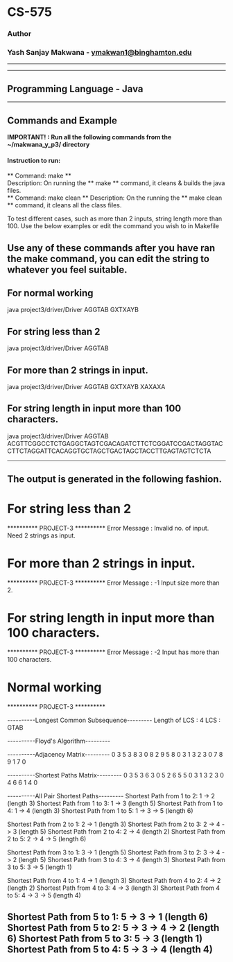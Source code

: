 # CS-575
### Author
### Yash Sanjay Makwana - ymakwan1@binghamton.edu
-----------------------------------------------------------------------
-----------------------------------------------------------------------
## Programming Language - Java
-----------------------------------------------------------------------
## Commands and Example 

 **IMPORTANT! : Run all the following commands from the ~/makwana_y_p3/ directory**

#### Instruction to run:
** Command: make **  
 Description: On running the ** make ** command, it cleans & builds the java files. <br>
** Command: make clean **
 Description: On the running the ** make clean ** command, it cleans all the class files.

 To test different cases, such as more than 2 inputs, string length more than 100. 
 Use the below examples or edit the command you wish to in Makefile
 
 ## Use any of these commands after you have ran the make command, you can edit the string to whatever you feel suitable.

 ## For normal working 
 java project3/driver/Driver AGGTAB GXTXAYB
 
 ## For string less than 2
 java project3/driver/Driver AGGTAB

 ## For more than 2 strings in input.
 java project3/driver/Driver AGGTAB GXTXAYB XAXAXA

 ## For string length in input more than 100 characters.
 java project3/driver/Driver AGGTAB ACGTTCGGCCTCTGAGGCTAGTCGACAGATCTTCTCGGATCCGACTAGGTACCTTCTAGGATTCACAGGTGCTAGCTGACTAGCTACCTTGAGTAGTCTCTA
 
 -----------------------------------------------------------------------
  ## The output is generated in the following fashion.

  # For string less than 2
  ********** PROJECT-3 **********
  Error Message : Invalid no. of input. Need 2 strings as input.

  # For more than 2 strings in input.
  ********** PROJECT-3 **********
  Error Message : -1 
  Input size more than 2.

  # For string length in input more than 100 characters.
  ********** PROJECT-3 **********
  Error Message : -2 
  Input has more than 100 characters.

  # Normal working
  ********** PROJECT-3 **********

  ----------Longest Common Subsequence---------
  Length of LCS : 4
  LCS : GTAB

  ----------Floyd's Algorithm---------

  ----------Adjacency Matrix---------
  0       3       5       3       8
  3       0       8       2       9
  5       8       0       3       1
  3       2       3       0       7
  8       9       1       7       0

  ----------Shortest Paths Matrix---------
  0       3       5       3       6
  3       0       5       2       6
  5       5       0       3       1
  3       2       3       0       4
  6       6       1       4       0

----------All Pair Shortest Paths---------
Shortest Path from 1 to 2: 1 -> 2 (length 3)
Shortest Path from 1 to 3: 1 -> 3 (length 5)
Shortest Path from 1 to 4: 1 -> 4 (length 3)
Shortest Path from 1 to 5: 1 -> 3 -> 5 (length 6)

Shortest Path from 2 to 1: 2 -> 1 (length 3)
Shortest Path from 2 to 3: 2 -> 4 -> 3 (length 5)
Shortest Path from 2 to 4: 2 -> 4 (length 2)
Shortest Path from 2 to 5: 2 -> 4 -> 5 (length 6)

Shortest Path from 3 to 1: 3 -> 1 (length 5)
Shortest Path from 3 to 2: 3 -> 4 -> 2 (length 5)
Shortest Path from 3 to 4: 3 -> 4 (length 3)
Shortest Path from 3 to 5: 3 -> 5 (length 1)

Shortest Path from 4 to 1: 4 -> 1 (length 3)
Shortest Path from 4 to 2: 4 -> 2 (length 2)
Shortest Path from 4 to 3: 4 -> 3 (length 3)
Shortest Path from 4 to 5: 4 -> 3 -> 5 (length 4)

Shortest Path from 5 to 1: 5 -> 3 -> 1 (length 6)
Shortest Path from 5 to 2: 5 -> 3 -> 4 -> 2 (length 6)
Shortest Path from 5 to 3: 5 -> 3 (length 1)
Shortest Path from 5 to 4: 5 -> 3 -> 4 (length 4)
 -----------------------------------------------------------------------